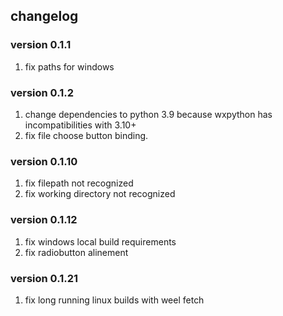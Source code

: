 ## changelog
### version 0.1.1
1. fix paths for windows
### version 0.1.2
1. change dependencies to python 3.9 because wxpython has incompatibilities with 3.10+
2. fix file choose button binding.
### version 0.1.10
1. fix filepath not recognized
2. fix working directory not recognized
### version 0.1.12
1. fix windows local build requirements
2. fix radiobutton alinement
### version 0.1.21
1. fix long running linux builds with weel fetch